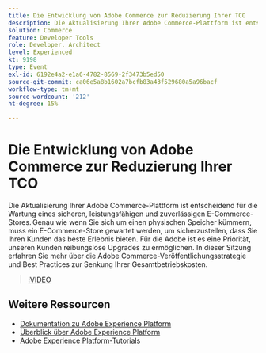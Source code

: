```yaml
---
title: Die Entwicklung von Adobe Commerce zur Reduzierung Ihrer TCO
description: Die Aktualisierung Ihrer Adobe Commerce-Plattform ist entscheidend für die Wartung eines sicheren, leistungsfähigen und zuverlässigen E-Commerce-Stores. Genau wie wenn Sie sich um einen physischen Speicher kümmern, muss ein E-Commerce-Store gewartet werden, um sicherzustellen, dass Sie Ihren Kunden das beste Erlebnis bieten.  Für die Adobe ist es eine Priorität, unseren Kunden reibungslose Upgrades zu ermöglichen. In dieser Sitzung erfahren Sie mehr über die Adobe Commerce-Veröffentlichungsstrategie und Best Practices zur Senkung Ihrer Gesamtbetriebskosten.
solution: Commerce
feature: Developer Tools
role: Developer, Architect
level: Experienced
kt: 9198
type: Event
exl-id: 6192e4a2-e1a6-4782-8569-2f3473b5ed50
source-git-commit: ca06e5a8b1602a7bcfb83a43f529680a5a96bacf
workflow-type: tm+mt
source-wordcount: '212'
ht-degree: 15%

---
```


# Die Entwicklung von Adobe Commerce zur Reduzierung Ihrer TCO

Die Aktualisierung Ihrer Adobe Commerce-Plattform ist entscheidend für die Wartung eines sicheren, leistungsfähigen und zuverlässigen E-Commerce-Stores. Genau wie wenn Sie sich um einen physischen Speicher kümmern, muss ein E-Commerce-Store gewartet werden, um sicherzustellen, dass Sie Ihren Kunden das beste Erlebnis bieten.  Für die Adobe ist es eine Priorität, unseren Kunden reibungslose Upgrades zu ermöglichen. In dieser Sitzung erfahren Sie mehr über die Adobe Commerce-Veröffentlichungsstrategie und Best Practices zur Senkung Ihrer Gesamtbetriebskosten.

>[!VIDEO](https://video.tv.adobe.com/v/337765/?quality=12&learn=on&hidetitle=true)

## Weitere Ressourcen

- [Dokumentation zu Adobe Experience Platform](https://experienceleague.adobe.com/docs/experience-platform.html?lang=de)
- [Überblick über Adobe Experience Platform](https://experienceleague.adobe.com/docs/experience-platform/landing/home.html?lang=de)
- [Adobe Experience Platform-Tutorials](https://experienceleague.adobe.com/docs/platform-learn/tutorials/overview.html?lang=de)
